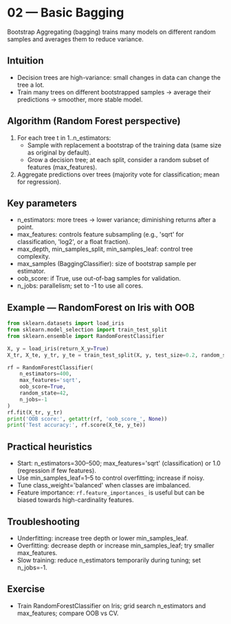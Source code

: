 # 02 — Basic Bagging

Bootstrap Aggregating (bagging) trains many models on different random samples and averages them to reduce variance.

## Intuition
- Decision trees are high-variance: small changes in data can change the tree a lot.
- Train many trees on different bootstrapped samples → average their predictions → smoother, more stable model.

## Algorithm (Random Forest perspective)
1) For each tree t in 1..n_estimators:
   - Sample with replacement a bootstrap of the training data (same size as original by default).
   - Grow a decision tree; at each split, consider a random subset of features (max_features).
2) Aggregate predictions over trees (majority vote for classification; mean for regression).

## Key parameters
- n_estimators: more trees → lower variance; diminishing returns after a point.
- max_features: controls feature subsampling (e.g., 'sqrt' for classification, 'log2', or a float fraction).
- max_depth, min_samples_split, min_samples_leaf: control tree complexity.
- max_samples (BaggingClassifier): size of bootstrap sample per estimator.
- oob_score: if True, use out-of-bag samples for validation.
- n_jobs: parallelism; set to -1 to use all cores.

## Example — RandomForest on Iris with OOB
```python
from sklearn.datasets import load_iris
from sklearn.model_selection import train_test_split
from sklearn.ensemble import RandomForestClassifier

X, y = load_iris(return_X_y=True)
X_tr, X_te, y_tr, y_te = train_test_split(X, y, test_size=0.2, random_state=42)

rf = RandomForestClassifier(
    n_estimators=400,
    max_features='sqrt',
    oob_score=True,
    random_state=42,
    n_jobs=-1
)
rf.fit(X_tr, y_tr)
print('OOB score:', getattr(rf, 'oob_score_', None))
print('Test accuracy:', rf.score(X_te, y_te))
```

## Practical heuristics
- Start: n_estimators=300–500; max_features='sqrt' (classification) or 1.0 (regression if few features).
- Use min_samples_leaf=1–5 to control overfitting; increase if noisy.
- Tune class_weight='balanced' when classes are imbalanced.
- Feature importance: `rf.feature_importances_` is useful but can be biased towards high-cardinality features.

## Troubleshooting
- Underfitting: increase tree depth or lower min_samples_leaf.
- Overfitting: decrease depth or increase min_samples_leaf; try smaller max_features.
- Slow training: reduce n_estimators temporarily during tuning; set n_jobs=-1.

## Exercise
- Train RandomForestClassifier on Iris; grid search n_estimators and max_features; compare OOB vs CV.
